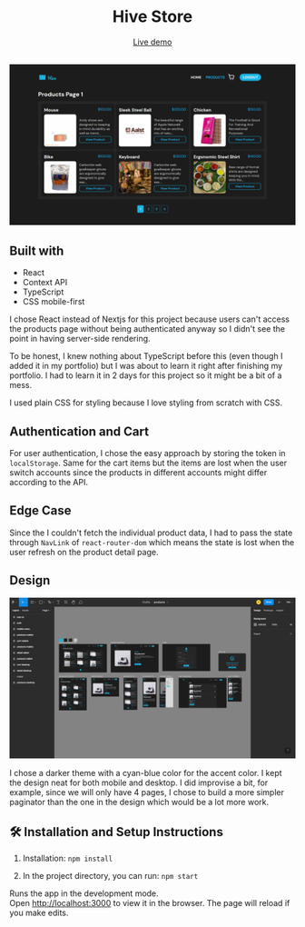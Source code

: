 <div align='center'><h1 style='font-weight: bold'>Hive Store</h1></div>
<div align='center'><a href='https://hive-store.netlify.app'>Live demo</a></div><br>

![](public/images/Screenshot.png)

## **Built with**

- React
- Context API
- TypeScript
- CSS mobile-first

I chose React instead of Nextjs for this project because users can't access the products page without being authenticated anyway so I didn't see the point in having server-side rendering.

To be honest, I knew nothing about TypeScript before this (even though I added it in my portfolio) but I was about to learn it right after finishing my portfolio. I had to learn it in 2 days for this project so it might be a bit of a mess.

I used plain CSS for styling because I love styling from scratch with CSS.

## **Authentication and Cart**

For user authentication, I chose the easy approach by storing the token in `localStorage`. Same for the cart items but the items are lost when the user switch accounts since the products in different accounts might differ according to the API.

## **Edge Case**

Since the I couldn't fetch the individual product data, I had to pass the state through `NavLink` of `react-router-dom` which means the state is lost when the user refresh on the product detail page.

## **Design**

![](public/images/design.png)

I chose a darker theme with a cyan-blue color for the accent color. I kept the design neat for both mobile and desktop. I did improvise a bit, for example, since we will only have 4 pages, I chose to build a more simpler paginator than the one in the design which would be a lot more work.

## 🛠 **Installation and Setup Instructions**

1. Installation: `npm install`

2. In the project directory, you can run: `npm start`

Runs the app in the development mode.\
Open [http://localhost:3000](http://localhost:3000) to view it in the browser.
The page will reload if you make edits.
